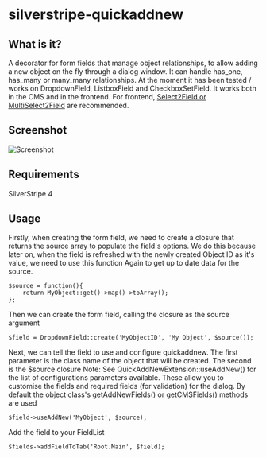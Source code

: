 silverstripe-quickaddnew
============================

What is it?
--------

A decorator for form fields that manage object relationships, to allow adding a new object on the fly through a dialog window. It can handle has_one, has_many or many_many relationships. At the moment it has been tested / works on DropdownField, ListboxField and CheckboxSetField. It works both in the CMS and in the frontend. For frontend, [Select2Field or MultiSelect2Field](https://github.com/sheadawson/silverstripe-select2) are recommended.

Screenshot
--------

![Screenshot](https://raw.github.com/sheadawson/silverstripe-quickaddnew/master/images/screenshot.png)

Requirements
--------

SilverStripe 4

Usage
--------

Firstly, when creating the form field, we need to create a closure that returns the source array to populate the field's options.
We do this because later on, when the field is refreshed with the newly created Object ID as it's value, we need to use this function
Again to get up to date data for the source.

	$source = function(){
		return MyObject::get()->map()->toArray();
	};

Then we can create the form field, calling the closure as the source argument

	$field = DropdownField::create('MyObjectID', 'My Object', $source());

Next, we can tell the field to use and configure quickaddnew. The first parameter is the class name of the object that will be created. The second is the $source closure  Note: See QuickAddNewExtension::useAddNew() for the list of configurations parameters available. These allow you to customise the fields and required fields (for validation) for the dialog. By default the object class's getAddNewFields() or getCMSFields() methods are used
		
	$field->useAddNew('MyObject', $source);

Add the field to your FieldList

	$fields->addFieldToTab('Root.Main', $field);
